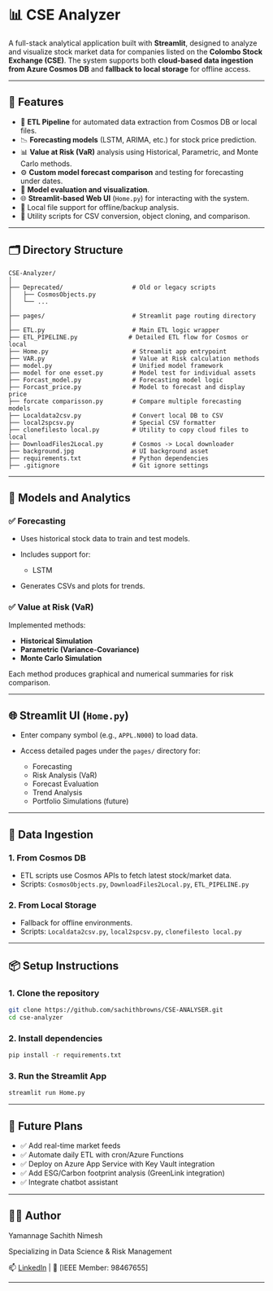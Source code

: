 # 📊 CSE Analyzer

A full-stack analytical application built with **Streamlit**, designed to analyze and visualize stock market data for companies listed on the **Colombo Stock Exchange (CSE)**. The system supports both **cloud-based data ingestion from Azure Cosmos DB** and **fallback to local storage** for offline access.

---

## 🚀 Features

* 🔁 **ETL Pipeline** for automated data extraction from Cosmos DB or local files.
* 📉 **Forecasting models** (LSTM, ARIMA, etc.) for stock price prediction.
* 📊 **Value at Risk (VaR)** analysis using Historical, Parametric, and Monte Carlo methods.
* ⚙️ **Custom model forecast comparison** and testing for forecasting under dates.
* 🧠 **Model evaluation and visualization**.
* 🌐 **Streamlit-based Web UI** (`Home.py`) for interacting with the system.
* 💾 Local file support for offline/backup analysis.
* 🧹 Utility scripts for CSV conversion, object cloning, and comparison.

---

## 🗂️ Directory Structure

```
CSE-Analyzer/
│
├── Deprecated/                   # Old or legacy scripts
│   ├── CosmosObjects.py
│   └── ...
│
├── pages/                        # Streamlit page routing directory
│
├── ETL.py                        # Main ETL logic wrapper
├── ETL_PIPELINE.py              # Detailed ETL flow for Cosmos or local
├── Home.py                       # Streamlit app entrypoint
├── VAR.py                        # Value at Risk calculation methods
├── model.py                      # Unified model framework
├── model for one esset.py        # Model test for individual assets
├── Forcast_model.py              # Forecasting model logic
├── Forcast_price.py              # Model to forecast and display price
├── forcate comparisson.py        # Compare multiple forecasting models
├── Localdata2csv.py              # Convert local DB to CSV
├── local2spcsv.py                # Special CSV formatter
├── clonefilesto local.py         # Utility to copy cloud files to local
├── DownloadFiles2Local.py        # Cosmos -> Local downloader
├── background.jpg                # UI background asset
├── requirements.txt              # Python dependencies
├── .gitignore                    # Git ignore settings
```

---

## 🧪 Models and Analytics

### ✅ Forecasting

* Uses historical stock data to train and test models.
* Includes support for:

  * LSTM
    
* Generates CSVs and plots for trends.

### ✅ Value at Risk (VaR)

Implemented methods:

* **Historical Simulation**
* **Parametric (Variance-Covariance)**
* **Monte Carlo Simulation**

Each method produces graphical and numerical summaries for risk comparison.

---

## 🌐 Streamlit UI (`Home.py`)

* Enter company symbol (e.g., `APPL.N000`) to load data.
* Access detailed pages under the `pages/` directory for:

  * Forecasting
  * Risk Analysis (VaR)
  * Forecast Evaluation
  * Trend Analysis
  * Portfolio Simulations (future)

---

## 🔌 Data Ingestion

### 1. From Cosmos DB

* ETL scripts use Cosmos APIs to fetch latest stock/market data.
* Scripts: `CosmosObjects.py`, `DownloadFiles2Local.py`, `ETL_PIPELINE.py`

### 2. From Local Storage

* Fallback for offline environments.
* Scripts: `Localdata2csv.py`, `local2spcsv.py`, `clonefilesto local.py`

---

## 📦 Setup Instructions

### 1. Clone the repository

```bash
git clone https://github.com/sachithbrowns/CSE-ANALYSER.git
cd cse-analyzer
```

### 2. Install dependencies

```bash
pip install -r requirements.txt
```

### 3. Run the Streamlit App

```bash
streamlit run Home.py
```

---

## 📌 Future Plans

* ✅ Add real-time market feeds
* ✅ Automate daily ETL with cron/Azure Functions
* ✅ Deploy on Azure App Service with Key Vault integration
* ✅ Add ESG/Carbon footprint analysis (GreenLink integration)
* ✅ Integrate chatbot assistant

---

## 👨‍💻 Author

Yamannage Sachith Nimesh

Specializing in Data Science & Risk Management

📫 [LinkedIn](https://www.linkedin.com/in/sachith-y-29a336175)  | 🌱 \[IEEE Member: 98467655]

---
